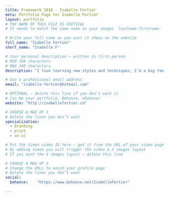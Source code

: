 ```yaml
---
title: Framework 2016 - Isabelle Fortier
meta: Portfolio Page for Isabelle Fortier
layout: portfolio
# THE NAME OF THIS FILE IS CRITICAL
# It needs to match the same name as your images `lastname-firstname`

# Write your full name as you want it shown on the website
full_name: "Isabelle Fortier"
short_name: "Isabelle F"

# Your personal description — written in first-person
# MIN 100 characters
# MAX 140 characters
description: "I love learning new styles and techniques, I’m a big fan of keyboard shortcuts, and my brother says I have a great sense of humour."

# Use a professional email address
email: "isabelle-fortier@hotmail.com"

# OPTIONAL — delete this line if you don't want it
# Can be your portfolio, Behance, whatever
website: "http://isabellefortier.ca"

# CHOOSE A MAX OF 3
# Delete the lines you don’t want
specialization:
  - branding
  - print
  - ux-ui

# Put the Vimeo video ID here — get it from the URL of your video page
# By adding Vimeo you will trigger the video & 2 images layout
# If you want the 4 images layout — delete this line

# CHOOSE A MAX OF 3
# Change the URLs to match your profile page
# Delete the lines you don’t want
social:
  behance:    "https://www.behance.net/IsabelleFortier"

---
```


